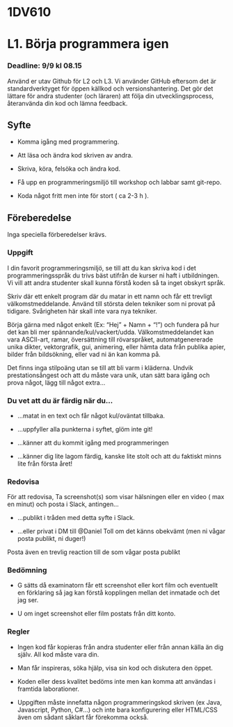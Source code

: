 # 1DV610

# L1. Börja programmera igen

### Deadline: **9/9 kl 08.15**

Använd er utav Github för L2 och L3. Vi använder GitHub eftersom det är standardverktyget för öppen källkod och versionshantering. Det gör det lättare för andra studenter (och läraren) att följa din utvecklingsprocess, återanvända din kod och lämna feedback.

## Syfte

- Komma igång med programmering.

- Att läsa och ändra kod skriven av andra.

- Skriva, köra, felsöka och ändra kod.

- Få upp en programmeringsmiljö till workshop och labbar samt git-repo.

- Koda något fritt men inte för stort ( ca 2-3 h ).

## Föreberedelse

Inga speciella förberedelser krävs.

### Uppgift

I din favorit programmeringsmiljö, se till att du kan skriva kod i det programmeringsspråk du trivs bäst utifrån de kurser ni haft i utbildningen. Vi vill att andra studenter skall kunna förstå koden så ta inget obskyrt språk.

Skriv där ett enkelt program där du matar in ett namn och får ett trevligt välkomstmeddelande. Använd till största delen tekniker som ni provat på tidigare. Svårigheten här skall inte vara nya tekniker.

Börja gärna med något enkelt (Ex: “Hej” + Namn + “!”) och fundera på hur det kan bli mer spännande/kul/vackert/udda. Välkomstmeddelandet kan vara ASCII-art, ramar, översättning till rövarspråket, automatgenererade unika dikter, vektorgrafik, gui, animering, eller hämta data från publika apier, bilder från bildsökning, eller vad ni än kan komma på.

Det finns inga stilpoäng utan se till att bli varm i kläderna. Undvik prestationsångest och att du måste vara unik, utan sätt bara igång och prova något, lägg till något extra...

### Du vet att du är färdig när du…

- ...matat in en text och får något kul/oväntat tillbaka.

- ...uppfyller alla punkterna i syftet, glöm inte git!

- ...känner att du kommit igång med programmeringen

- ...känner dig lite lagom färdig, kanske lite stolt och att du faktiskt minns lite från första året!

### Redovisa

För att redovisa, Ta screenshot(s) som visar hälsningen eller en video ( max en minut) och posta i Slack, antingen...

- ...publikt i tråden med detta syfte i Slack.

- ...eller privat i DM till @Daniel Toll om det känns obekvämt (men ni vågar posta publikt, ni duger!)

Posta även en trevlig reaction till de som vågar posta publikt

### Bedömning

- G sätts då examinatorn får ett screenshot eller kort film och eventuellt en förklaring så jag kan förstå kopplingen mellan det inmatade och det jag ser.

- U om inget screenshot eller film postats från ditt konto.

### Regler

- Ingen kod får kopieras från andra studenter eller från annan källa än dig själv. All kod måste vara din.

- Man får inspireras, söka hjälp, visa sin kod och diskutera den öppet.

- Koden eller dess kvalitet bedöms inte men kan komma att användas i framtida laborationer.

- Uppgiften måste innefatta någon programmeringskod skriven (ex Java, Javascript, Python, C#...) och inte bara konfigurering eller HTML/CSS även om sådant såklart får förekomma också.
